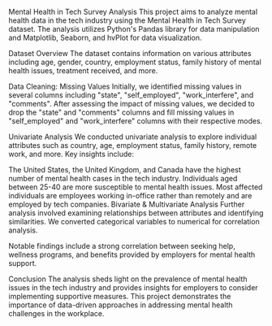 
Mental Health in Tech Survey Analysis
This project aims to analyze mental health data in the tech industry using the Mental Health in Tech Survey dataset. The analysis utilizes Python's Pandas library for data manipulation and Matplotlib, Seaborn, and hvPlot for data visualization.

Dataset Overview
The dataset contains information on various attributes including age, gender, country, employment status, family history of mental health issues, treatment received, and more.

Data Cleaning: Missing Values
Initially, we identified missing values in several columns including "state", "self_employed", "work_interfere", and "comments". After assessing the impact of missing values, we decided to drop the "state" and "comments" columns and fill missing values in "self_employed" and "work_interfere" columns with their respective modes.

Univariate Analysis
We conducted univariate analysis to explore individual attributes such as country, age, employment status, family history, remote work, and more. Key insights include:

The United States, the United Kingdom, and Canada have the highest number of mental health cases in the tech industry.
Individuals aged between 25-40 are more susceptible to mental health issues.
Most affected individuals are employees working in-office rather than remotely and are employed by tech companies.
Bivariate & Multivariate Analysis
Further analysis involved examining relationships between attributes and identifying similarities. We converted categorical variables to numerical for correlation analysis.

Notable findings include a strong correlation between seeking help, wellness programs, and benefits provided by employers for mental health support.

Conclusion
The analysis sheds light on the prevalence of mental health issues in the tech industry and provides insights for employers to consider implementing supportive measures. This project demonstrates the importance of data-driven approaches in addressing mental health challenges in the workplace.




